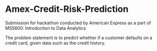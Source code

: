 # Amex-Credit-Risk-Prediction
Submission for hackathon conducted by American Express as a part of MS5600: Introduction to Data Analytics

The problem statement is to predict whether if a customer defaults on a credit card, given data such as the credit history.
